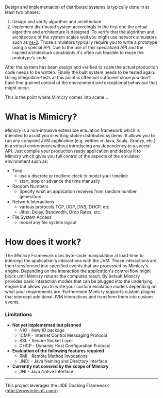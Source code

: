 Design and implementation of distributed systems is typically done in at least two phases:
  1. Design and verify algorithm and architecture
  1. Implement distributed system accordingly
In the first one the actual algorithm and architecture is designed.
To verify that the algorithm and architecture of the system scales well you might use network simulators such as [ns-2](http://www.isi.edu/nsnam/ns/).
Those simulators typically require you to write a prototype using a special API.
Due to the use of this specialized API and the implied architecture constraints it's often not feasible to reuse the prototype's code.

After the system has been design and verified to scale the actual production code needs to be written. Finally the built system needs to be tested again. Using integration-tests at this point is often not sufficient since you don't have fine grained control of the environment and exceptional behaviour that might occur.

This is the point where Mimicry comes into scene...

# What is Mimicry? #

_Mimicry_ is a non-intrusive extensible emulation framework which is intended to assist you in writing stable distributed systems. It allows you to run any compiled JVM application (e.g. written in Java, Scala, Groovy, etc.) in a virtual environment without introducing any dependency to a special API. Just compile your production ready application and deploy it to Mimicry which gives you full control of the aspects of the emulated environment such as:
  * Time
    * use a discrete or realtime clock to model your timeline
    * start, stop or advance the time manually
  * Random Numbers
    * Specify what an application receives from random number generators
  * Network Interactions
    * various protocols TCP, UDP, DNS, DHCP, etc.
    * Jitter, Delay, Bandwidth, Drop Rates, etc.
  * File System Access
    * model any file system layout

# How does it work? #

The _Mimicry_ Framework uses byte-code manipulation at load-time to intercept the application's interactions with the JVM. Those interactions are then transformed into specified events that are processed by Mimicry's engine. Depending on the interaction the application's control flow might block until Mimicry returns the computed result. By default Mimicry provides basic interaction models that can be plugged into the underlying engine but allows you to write your custom emulation models depending on what your requirements are. Furthermore Mimicry supports custom plugins that intercept additional JVM interactions and transform them into custom events.

### Limitations ###
  * **Not yet implemented but planned**
    * NIO - New IO package
    * ICMP - Internet Control Messaging Protocol
    * SSL - Secure Socket Layer
    * DHCP - Dynamic Host Configuration Protocol
  * **Evaluation of the following features required**
    * RMI - Remote Method Invocations
    * JNDI - Java Naming and Directory Interface
  * **Currently not covered by the scope of Mimicry**
    * JNI - Java Native Interface



---


This project leverages the JIDE Docking Framework (http://www.jidesoft.com/).